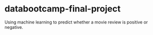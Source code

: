# databootcamp-final-project
Using machine learning to predict whether a movie review is positive or negative.
